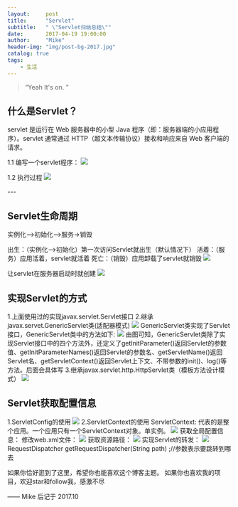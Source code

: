 ```yaml
---
layout:     post
title:      "Servlet"
subtitle:   " \"Servlet归纳总结\""
date:       2017-04-19 19:00:00
author:     "Mike"
header-img: "img/post-bg-2017.jpg"
catalog: true
tags:
    - 生活
---
```


> “Yeah It's on. ”

## 什么是Servlet？

servlet 是运行在 Web 服务器中的小型 Java 程序（即：服务器端的小应用程序）。servlet 通常通过 HTTP（超文本传输协议）接收和响应来自 Web 客户端的请求。

1.1 编写一个servlet程序：
![](http://i.imgur.com/xeoU1bG.jpg)

1.2 执行过程
![](http://i.imgur.com/k8JU9mi.png)
<p id = "build"></p>
---

## Servlet生命周期

实例化-->初始化-->服务->销毁  

出生：（实例化-->初始化）第一次访问Servlet就出生（默认情况下）
活着：（服务）应用活着，servlet就活着
死亡：（销毁）应用卸载了servlet就销毁
![](http://i.imgur.com/DsudMhM.jpg)

让servlet在服务器启动时就创建
![](http://i.imgur.com/mb64C1n.png)

## 实现Servlet的方式
1.上面使用过的实现javax.servlet.Servlet接口
2.继承javax.servet.GenericServlet类(适配器模式)
![](http://i.imgur.com/dGH8ZqA.png)
GenericServlet类实现了Servlet接口，GenericServlet类中的方法如下:
![](http://i.imgur.com/nAPaeEz.png)
由图可知，GenericServlet类除了实现Servlet接口中的四个方法外，还定义了getInitParameter()返回Servlet的参数值、getInitParameterNames()返回Servlet的参数名、getServletName()返回Servlet名、getServletContext()返回Servlet上下文、不带参数的init()、log()等方法。后面会具体写
3.继承javax.servlet.http.HttpServlet类（模板方法设计模式）
![](http://i.imgur.com/TwUvkT7.png)

## Servlet获取配置信息
1.ServletConfig的使用
![](http://i.imgur.com/FhUQj87.png)
2.ServletContext的使用
ServletContext: 代表的是整个应用。一个应用只有一个ServletContext对象。单实例。
![](http://i.imgur.com/5fnaNex.png)
获取全局配置信息：
修改web.xml文件：
![](http://i.imgur.com/Xt5QcDF.png)
获取资源路径：
![](http://i.imgur.com/DtRPwZR.png)
实现Servlet的转发：
![](http://i.imgur.com/0An8Db7.png)
 RequestDispatcher  getRequestDispatcher(String path) ;//参数表示要跳转到哪去

如果你恰好逛到了这里，希望你也能喜欢这个博客主题。
如果你也喜欢我的项目，欢迎star和follow我，感激不尽

—— Mike 后记于 2017.10
